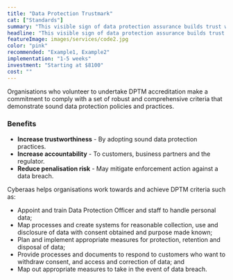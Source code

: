```yaml
---
title: "Data Protection Trustmark"
cat: ["Standards"]
summary: "This visible sign of data protection assurance builds trust with customers and stakeholders, and gives organisations a competitive edge as a preferred service provider."
headline: "This visible sign of data protection assurance builds trust with customers and stakeholders, and gives organisations a competitive edge as a preferred service provider."
featureImage: images/services/code2.jpg
color: "pink"
recommended: "Example1, Example2"
implementation: "1-5 weeks"
investment: "Starting at $8100"
cost: ""
---
```


Organisations who volunteer to undertake DPTM accreditation make a commitment to comply with a set of robust and comprehensive criteria that demonstrate sound data protection policies and practices.

### Benefits
- **Increase trustworthiness** - By adopting sound data protection practices.
- **Increase accountability**  - To customers, business partners and the regulator.
- **Reduce penalisation risk**  - May mitigate enforcement action against a data breach.  

Cyberaas helps organisations work towards and achieve DPTM criteria such as:

- Appoint and train Data Protection Officer and staff to handle personal data;
- Map processes and create systems for reasonable collection, use and disclosure of data with consent obtained and purpose made known;
- Plan and implement appropriate measures for protection, retention and disposal of data;
- Provide processes and documents to respond to customers who want to withdraw consent, and access and correction of data; and
- Map out appropriate measures to take in the event of data breach.

